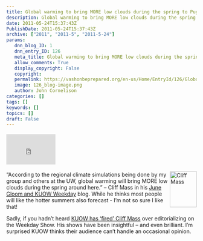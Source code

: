 ```yaml
---
title: Global warming to bring MORE low clouds during the spring to Puget Sound
description: Global warming to bring MORE low clouds during the spring to Puget Sound
date: 2011-05-24T15:37:43Z
PublishDate: 2011-05-24T15:37:43Z
archive: ["2011", "2011-5", "2011-5-24"]
params:
   dnn_blog_ID: 1
   dnn_entry_ID: 126
   meta_title: Global warming to bring MORE low clouds during the spring to Puget Sound
   allow_comments: True
   display_copyright: False
   copyright: 
   permalink: https://vashonbeprepared.org/en-us/Home/EntryId/126/Global-warming-to-bring-MORE-low-clouds-during-the-spring-to-Puget-Sound
   image: 126_blog-image.png
   author: John Cornelison
categories: []
tags: []
keywords: []
topics: []
draft: False
---
```


<div class="wlWriterHeaderFooter" style="float:none; margin:0px; padding:4px 0px 4px 0px;"><iframe src="http://www.facebook.com/widgets/like.php?href=http://vashoneoc.org/Blogs/VashonPreparedness/tabid/164/EntryId/126/Global-warming-to-bring-MORE-low-clouds-during-the-spring-to-Puget-Sound.aspx" scrolling="no" frameborder="0" style="border:none; width:130px; height:80px"></iframe></div><p><img style="display: inline; float: right" alt="Cliff Mass" align="right" src="https://fbcdn-profile-a.akamaihd.net/hprofile-ak-snc4/41574_42550107827_2687_n.jpg" width="71" height="95" />“According to the regional climate simulations being done by my group and others at the UW, global warming will bring MORE low clouds during the spring around here.” – Cliff Mass in his <a href="http://cliffmass.blogspot.com/2011/05/june-gloom-and-kuow-weekday.html" target="_blank">June Gloom and KUOW Weekday</a> blog. While he thinks most people will like the hotter summers also forecast - I’m not so sure I like that!</p>  <p>Sadly, if you hadn’t heard <a href="http://cliffmass.blogspot.com/2011/05/no-more-weather-on-kuow-weekday.html" target="_blank">KUOW has ‘fired’ Cliff Mass</a> over editorializing on the Weekday Show. His shows have been insightful – and even brilliant. I’m surprised KUOW thinks their audience can’t handle an occasional opinion.</p>
